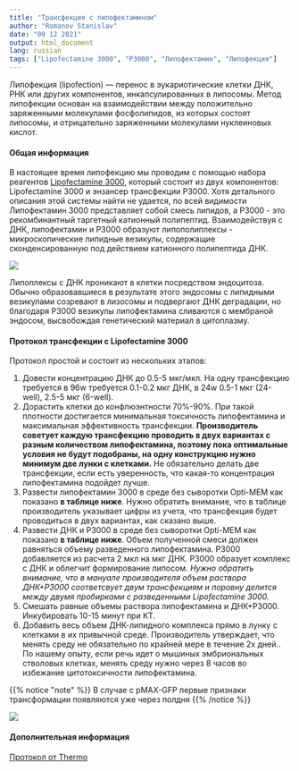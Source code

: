 ```yaml
---
title: "Трансфекция с липофектамином"
author: "Romanov Stanislav"
date: "09 12 2021"
output: html_document
lang: russian
tags: ["Lipofectamine 3000", "P3000", "Липофектамин", "Липофекция"]
---
```


Липофекция (lipofection) — перенос в эукариотические клетки ДНК, РНК или других компонентов, инкапсулированных в липосомы. Метод липофекции основан на взаимодействии между положительно заряженными молекулами фосфолипидов, из которых состоят липосомы, и отрицательно заряженными молекулами нуклеиновых кислот.

#### Общая информация

В настоящее время липофекцию мы проводим с помощью набора реагентов [Lipofectamine 3000](https://www.thermofisher.com/order/catalog/product/L3000001?ef_id=Cj0KCQiAzMGNBhCyARIsANpUkzO2e8sYN-TQnOWr-iGAV6edriHXlmyiU6SXauYQPviNLnWIj69lUy4aAgRiEALw_wcB:G:s&s_kwcid=AL!3652!3!535167329908!!!g!!&cid=bid_clb_tfx_r01_co_cp0000_pjt0000_bid00000_0se_gaw_dy_pur_con&s_kwcid=AL!3652!3!535167329908!!!g!!&gclid=Cj0KCQiAzMGNBhCyARIsANpUkzO2e8sYN-TQnOWr-iGAV6edriHXlmyiU6SXauYQPviNLnWIj69lUy4aAgRiEALw_wcB), который состоит из двух компонентов: Lipofectamine 3000 и энзансер трансфекции P3000. Хотя детального описания этой системы найти не удается, по всей видимости Липофектамин 3000 представляет собой cмесь липидов, а P3000 - это рекомбинантный таргетный катионный полипептид. Взаимодействуя с ДНК, липофектамин и P3000 образуют липополиплексы - микроскопические липидные везикулы, содержащие сконденсированную под действием катионного полипептида ДНК.

![]((/CellTechiques/Lipofection.files/Lipo.png))

Липоплексы с ДНК проникают в клетки посредством эндоцитоза. Обычно образовавшиеся в результате этого эндосомы с липидными везикулами созревают в лизосомы и подвергают ДНК деградации, но благодаря P3000 везикулы липофектамина сливаются с мембраной эндосом, высвобождая генетический материал в цитоплазму.

#### Протокол трансфекции c Lipofectamine 3000

Протокол простой и состоит из нескольких этапов:

1.  Довести концентрацию ДНК до 0.5-5 мкг/мкл. На одну трансфекцию требуется в 96w требуется 0.1-0.2 мкг ДНК, в 24w 0.5-1 мкг (24-well), 2.5-5 мкг (6-well).
2.  Дорастить клетки до конфлюэнтности 70%-90%. При такой плотности достигается минимальная токсичность липофектамина и максимальная эффективность трансфекции. **Производитель советует каждую трансфекцию проводить в двух вариантах с разным количеством липофектамина, поэтому пока оптимальные условия не будут подобраны, на одну конструкцию нужно минимум две лунки с клетками.** Не обязательно делать две трансфекции, если есть уверенность, что какая-то концентрация липофектамина подойдет лучше.
3.  Развести липофектамин 3000 в среде без сыворотки Opti-MEM как показано **в таблице ниже**. Нужно обратить внимание, что в таблице производитель указывает цифры из учета, что трансфекция будет проводиться в двух вариантах, как сказано выше.
4.  Развести ДНК и P3000 в среде без сыворотки Opti-MEM как показано **в таблице ниже**. Объем полученной смеси должен равняться объему разведенного липофектамина. P3000 добавляется из расчета 2 мкл на мкг ДНК. P3000 образует комплекс с ДНК и облегчит формирование липосом. *Нужно обратить внимание, что в мануале производителя объем раствора ДНК+P3000 соответсвует двум трансфекциям и поровну делится между двумя пробирками с разведенными Lipofectamine 3000.*
5.  Смешать равные объемы раствора липофектамина и ДНК+P3000. Инкубировать 10-15 минут при КТ.
6.  Добавить весь объем ДНК-липидного комплекса прямо в лунку с клетками в их привычной среде. Производитель утверждает, что менять среду не обязательно по крайней мере в течение 2х дней.. По нашему опыту, если речь идет о мышиных эмбриональных стволовых клетках, менять среду нужно через 8 часов во избежание цитотоксичности липофектамина.

{{% notice "note" %}}
В случае с pMAX-GFP первые признаки трансформации появляются уже через полдня
{{% /notice %}}

![]((/CellTechiques/Lipofection.files/Protocol.bmp))

#### Дополнительная информация

[Протокол от Thermo](https://assets.thermofisher.com/TFS-Assets/LSG/manuals/lipofectamine3000_protocol.pdf)
